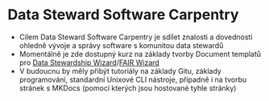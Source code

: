 # Data Steward Software Carpentry

- Cílem Data Steward Software Carpentry je sdílet znalosti a dovednosti ohledně vývoje a správy software s komunitou data stewardů
- Momentálně je zde dostupný kurz na základy tvorby Document templatů pro [Data Stewardship Wizard](https://ds-wizard.org)/[FAIR Wizard](https://fair-wizard.com)
- V budoucnu by měly přibýt tutoriály na základy Gitu, základy programování, standardní Unixové CLI nástroje, případně i na tvorbu stránek s MKDocs (pomocí kterých jsou hostované tyhle stránky)

